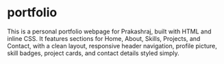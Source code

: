 # portfolio
This is a personal portfolio webpage for Prakashraj, built with HTML and inline CSS. It features sections for Home, About, Skills, Projects, and Contact, with a clean layout, responsive header navigation, profile picture, skill badges, project cards, and contact details styled simply.
